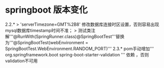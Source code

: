 # springboot 版本变化
2.2.*  > 'serverTimezone=GMT%2B8'  修改数据库连接时区设置，否则容易出现mysql数据库timestamp时间不准；
       > 测试类注解'''@RunWith(SpringRunner.class)@SpringBootTest'''替换为'''@SpringBootTest(webEnvironment = SpringBootTest.WebEnvironment.RANDOM_PORT)'''
2.3.*  pom手动增加''' <dependency>
                <groupId>org.springframework.boot</groupId>
                <artifactId>spring-boot-starter-validation</artifactId>
               </dependency>'''
        依赖 ，否则validation不可用
